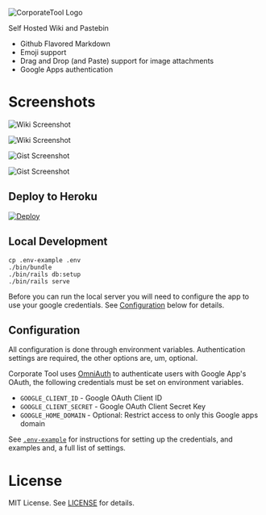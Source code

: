 ![CorporateTool Logo](/graphics/github-readme.png?raw=true "Project Logo")

Self Hosted Wiki and Pastebin

- Github Flavored Markdown
- Emoji support
- Drag and Drop (and Paste) support for image attachments
- Google Apps authentication

# Screenshots

![Wiki Screenshot](/graphics/screenshot-wiki-show.png?raw=true "Screen Shot")

![Wiki Screenshot](/graphics/screenshot-wiki-edit.png?raw=true "Screen Shot")

![Gist Screenshot](/graphics/screenshot-gist-show.png?raw=true "Screen Shot")

![Gist Screenshot](/graphics/screenshot-gist-edit.png?raw=true "Screen Shot")

## Deploy to Heroku

[![Deploy](https://www.herokucdn.com/deploy/button.png)](https://heroku.com/deploy)

## Local Development

```
cp .env-example .env
./bin/bundle
./bin/rails db:setup
./bin/rails serve
```

Before you can run the local server you will need to configure the app to use your google credentials. See [Configuration](#configuration) below for details.

## Configuration

All configuration is done through environment variables. Authentication settings are required, the other options are, um, optional.

Corporate Tool uses [OmniAuth](https://github.com/omniauth/omniauth) to authenticate users with Google App's OAuth, the following credentials must be set on environment variables.

- `GOOGLE_CLIENT_ID` - Google OAuth Client ID
- `GOOGLE_CLIENT_SECRET` - Google OAuth Client Secret Key
- `GOOGLE_HOME_DOMAIN` - Optional: Restrict access to only this Google apps domain

See [`.env-example`](/.env-example) for instructions for setting up the credentials, and examples and, a full list of settings.

# License

MIT License. See [LICENSE](/LICENSE) for details.
